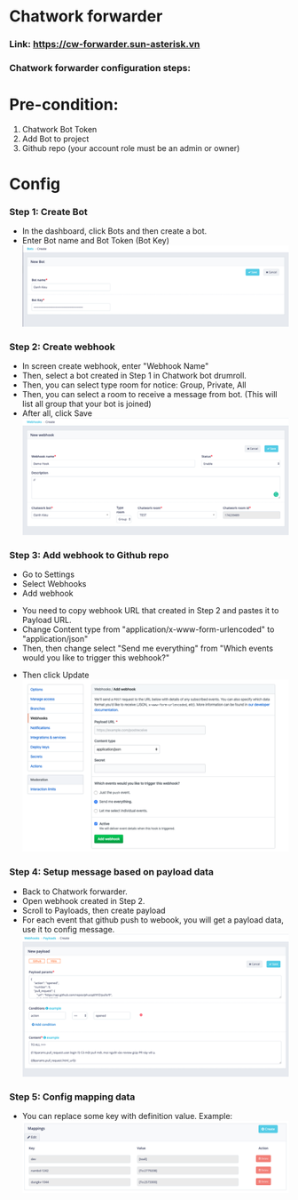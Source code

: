 
# Chatwork forwarder
### Link: https://cw-forwarder.sun-asterisk.vn
### Chatwork forwarder configuration steps:
# Pre-condition:  
1. Chatwork Bot Token
2. Add Bot to project
3. Github repo (your account role must be an admin or owner)

# Config
### Step 1: Create Bot
- In the dashboard, click Bots and then create a bot.
- Enter Bot name and Bot Token (Bot Key)
![ICreate bot](s1.png)
### Step 2: Create webhook
- In screen create webhook, enter "Webhook Name"
- Then, select a bot created in Step 1 in Chatwork bot drumroll.
- Then, you can select type room for notice: Group, Private, All
- Then, you can select a room to receive a message from bot. (This will list all group that your bot is joined)
- After all, click Save
![ICreate webhook](s2.png)
### Step 3: Add webhook to Github repo
- Go to Settings
- Select Webhooks
- Add webhook
+ You need to copy webhook URL that created in Step 2 and pastes it to Payload URL.
+ Change Content type from "application/x-www-form-urlencoded" to "application/json"
+ Then, then change select "Send me everything" from "Which events would you like to trigger this webhook?"
- Then click Update
![Add webhook to git](s3.png)
### Step 4: Setup message based on payload data
-  Back to Chatwork forwarder.
- Open webhook created in Step 2.
- Scroll to Payloads, then create payload
- For each event that github push to webook, you will get a payload data, use it to config message.
![Setup message](s4.png)
### Step 5: Config mapping data
- You can replace some key with definition value.
Example: 
![Setup message](s5.png)
